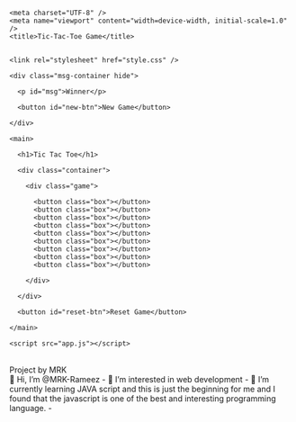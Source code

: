 <!DOCTYPE html>
<html lang="en">
    
  <head>
      
    <meta charset="UTF-8" />
    <meta name="viewport" content="width=device-width, initial-scale=1.0" />
    <title>Tic-Tac-Toe Game</title>
    
    
    <link rel="stylesheet" href="style.css" />
    
  </head>
  <body>
      
    <div class="msg-container hide">
        
      <p id="msg">Winner</p>
      
      <button id="new-btn">New Game</button>
      
    </div>
    
    <main>
        
      <h1>Tic Tac Toe</h1>
      
      <div class="container">
          
        <div class="game">
            
          <button class="box"></button>
          <button class="box"></button>
          <button class="box"></button>
          <button class="box"></button>
          <button class="box"></button>
          <button class="box"></button>
          <button class="box"></button>
          <button class="box"></button>
          <button class="box"></button>
          
        </div>
        
      </div>
      
      <button id="reset-btn">Reset Game</button>
      
    </main>
    
    <script src="app.js"></script>
    
  </body>
  </br>
  <footer>Project by MRK</footer>
</html>
 👋 Hi, I’m @MRK-Rameez
- 👀 I’m interested in web development 
- 🌱 I’m currently learning JAVA script and this is just the beginning for me and I found that the javascript is one of the best and interesting programming language. 
- 


<!---
MRK-Rameez/MRK-Rameez is a ✨ special ✨ repository because its `README.md` (this file) appears on your GitHub profile.
You can click the Preview link to take a look at your changes.
--->


